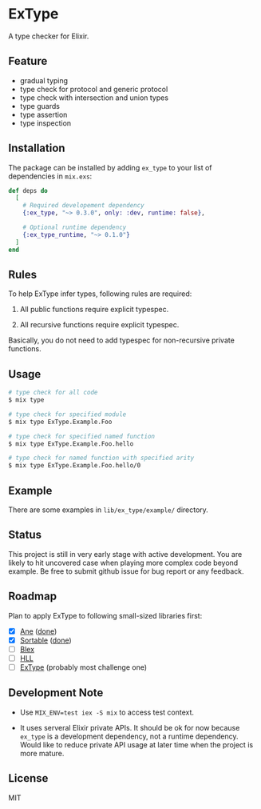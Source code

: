 # ExType

A type checker for Elixir.

## Feature

- gradual typing
- type check for protocol and generic protocol
- type check with intersection and union types
- type guards
- type assertion
- type inspection

## Installation

The package can be installed by adding `ex_type` to your list of dependencies in `mix.exs`:

```elixir
def deps do
  [
    # Required developement dependency
    {:ex_type, "~> 0.3.0", only: :dev, runtime: false},

    # Optional runtime dependency
    {:ex_type_runtime, "~> 0.1.0"}
  ]
end
```

## Rules

To help ExType infer types, following rules are required:

1. All public functions require explicit typespec.

2. All recursive functions require explicit typespec.

Basically, you do not need to add typespec for non-recursive private functions.

## Usage

```sh
# type check for all code
$ mix type

# type check for specified module
$ mix type ExType.Example.Foo

# type check for specified named function
$ mix type ExType.Example.Foo.hello

# type check for named function with specified arity
$ mix type ExType.Example.Foo.hello/0
```

## Example

There are some examples in `lib/ex_type/example/` directory.

## Status

This project is still in very early stage with active development. You are likely to hit
uncovered case when playing more complex code beyond example. Be free to submit github
issue for bug report or any feedback.

## Roadmap

Plan to apply ExType to following small-sized libraries first:

- [x] [Ane](https://github.com/gyson/ane) ([done](https://github.com/gyson/ane/pull/1))
- [x] [Sortable](https://github.com/gyson/sortable) ([done](https://github.com/gyson/sortable/pull/1))
- [ ] [Blex](https://github.com/gyson/blex)
- [ ] [HLL](https://github.com/gyson/hll)
- [ ] [ExType](https://github.com/gyson/ex_type) (probably most challenge one)

## Development Note

- Use `MIX_ENV=test iex -S mix` to access test context.

- It uses serveral Elixir private APIs. It should be ok for now because `ex_type` is
  a development dependency, not a runtime dependency. Would like to reduce private API
  usage at later time when the project is more mature.

## License

MIT
